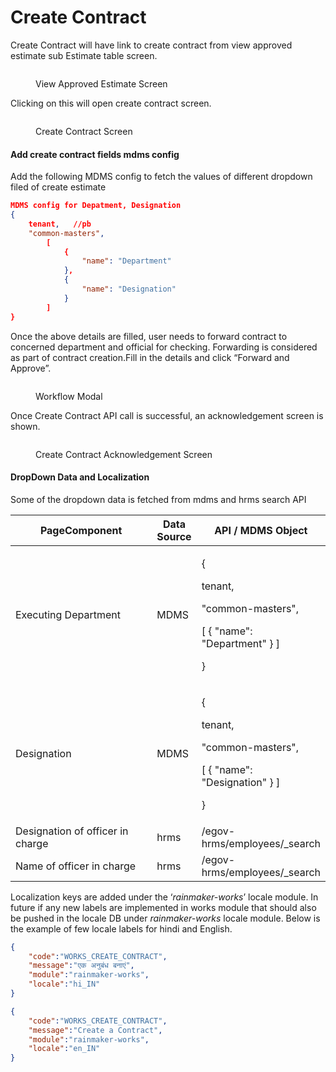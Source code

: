 # Create Contract

Create Contract will have link to create contract from view approved estimate sub Estimate table screen.

<figure><img src="../../../../../../.gitbook/assets/image (20) (1).png" alt=""><figcaption><p>View Approved Estimate Screen</p></figcaption></figure>

Clicking on this will open create contract screen.

<figure><img src="../../../../../../.gitbook/assets/image (36) (1).png" alt=""><figcaption><p>Create Contract Screen</p></figcaption></figure>

#### Add create contract fields mdms config

Add the following MDMS config to fetch the values of different dropdown filed of create estimate

```json
MDMS config for Depatment, Designation
{
    tenant,   //pb
    "common-masters",
        [
            {
                "name": "Department"
            },
            {
                "name": "Designation"
            }
        ]
}
```

Once the above details are filled, user needs to forward contract to concerned department and official for checking. Forwarding is considered as part of contract creation.Fill in the details and click “Forward and Approve”.

<figure><img src="../../../../../../.gitbook/assets/Screenshot from 2022-12-06 11-46-54.png" alt=""><figcaption><p>Workflow Modal</p></figcaption></figure>

Once Create Contract API call is successful, an acknowledgement screen is shown.

<figure><img src="../../../../../../.gitbook/assets/image (18) (1).png" alt=""><figcaption><p>Create Contract Acknowledgement Screen</p></figcaption></figure>

#### DropDown Data and Localization

Some of the dropdown data is fetched from mdms and hrms search API

<table><thead><tr><th width="292.3333333333333">PageComponent</th><th>Data Source</th><th>API / MDMS Object</th></tr></thead><tbody><tr><td>Executing Department</td><td>MDMS</td><td><p>{</p><p>tenant, </p><p>"common-masters", </p><p>     [ { "name": "Department" } ]</p><p>}</p></td></tr><tr><td>Designation</td><td>MDMS</td><td><p>{</p><p>tenant, </p><p>"common-masters", </p><p>     [ { "name": "Designation" } ]</p><p>}</p></td></tr><tr><td>Designation of officer in charge</td><td>hrms</td><td>/egov-hrms/employees/_search</td></tr><tr><td>Name of officer in charge</td><td>hrms</td><td>/egov-hrms/employees/_search</td></tr></tbody></table>

Localization keys are added under the ‘_rainmaker-works_’ locale module. In future if any new labels are implemented in works module that should also be pushed in the locale DB under _rainmaker-works_ locale module. Below is the example of few locale labels for hindi and English.

```json
{
    "code":"WORKS_CREATE_CONTRACT",
    "message":"एक अनुबंध बनाएं",
    "module":"rainmaker-works",
    "locale":"hi_IN"
}

{
    "code":"WORKS_CREATE_CONTRACT",
    "message":"Create a Contract",
    "module":"rainmaker-works",
    "locale":"en_IN"
}
```
